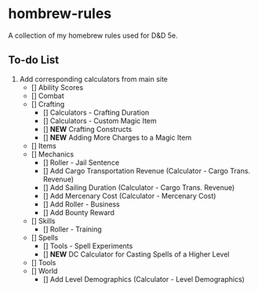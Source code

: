 # hombrew-rules
A collection of my homebrew rules used for D&amp;D 5e.

## To-do List
1. Add corresponding calculators from main site
    - [] Ability Scores
    - [] Combat
    - [] Crafting
        - [] Calculators - Crafting Duration
        - [] Calculators - Custom Magic Item
        - [] **NEW** Crafting Constructs
        - [] **NEW** Adding More Charges to a Magic Item
    - [] Items
    - [] Mechanics
        - [] Roller - Jail Sentence
        - [] Add Cargo Transportation Revenue (Calculator - Cargo Trans. Revenue)
        - [] Add Sailing Duration (Calculator - Cargo Trans. Revenue)
        - [] Add Mercenary Cost (Calculator - Mercenary Cost)
        - [] Add Roller - Business
        - [] Add Bounty Reward
    - [] Skills
         - [] Roller - Training
    - [] Spells
        - [] Tools - Spell Experiments
        - [] **NEW** DC Calculator for Casting Spells of a Higher Level
    - [] Tools
    - [] World
        - [] Add Level Demographics (Calculator - Level Demographics)